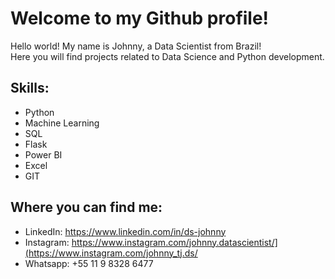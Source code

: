 <h1>Welcome to my Github profile!</h1>
<p>Hello world! My name is Johnny, a Data Scientist from Brazil!<br>
  Here you will find projects related to Data Science and Python development.
</p>


<h2>Skills:</h2>

- Python
- Machine Learning 
- SQL
- Flask
- Power BI
- Excel
- GIT

<h2>Where you can find me:</h2>

- LinkedIn: https://www.linkedin.com/in/ds-johnny
- Instagram: https://www.instagram.com/johnny.datascientist/](https://www.instagram.com/johnny_tj.ds/
- Whatsapp: +55 11 9 8328 6477

<!---
DS-Johnny/DS-Johnny is a ✨ special ✨ repository because its `README.md` (this file) appears on your GitHub profile.
You can click the Preview link to take a look at your changes.
--->
